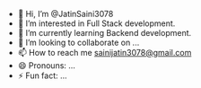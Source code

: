 - 👋 Hi, I’m @JatinSaini3078
- 👀 I’m interested in Full Stack development.
- 🌱 I’m currently learning Backend development.
- 💞️ I’m looking to collaborate on ...
- 📫 How to reach me sainijatin3078@gmail.com
- 😄 Pronouns: ...
- ⚡ Fun fact: ...

<!---
JatinSaini3078/JatinSaini3078 is a ✨ special ✨ repository because its `README.md` (this file) appears on your GitHub profile.
You can click the Preview link to take a look at your changes.
--->
